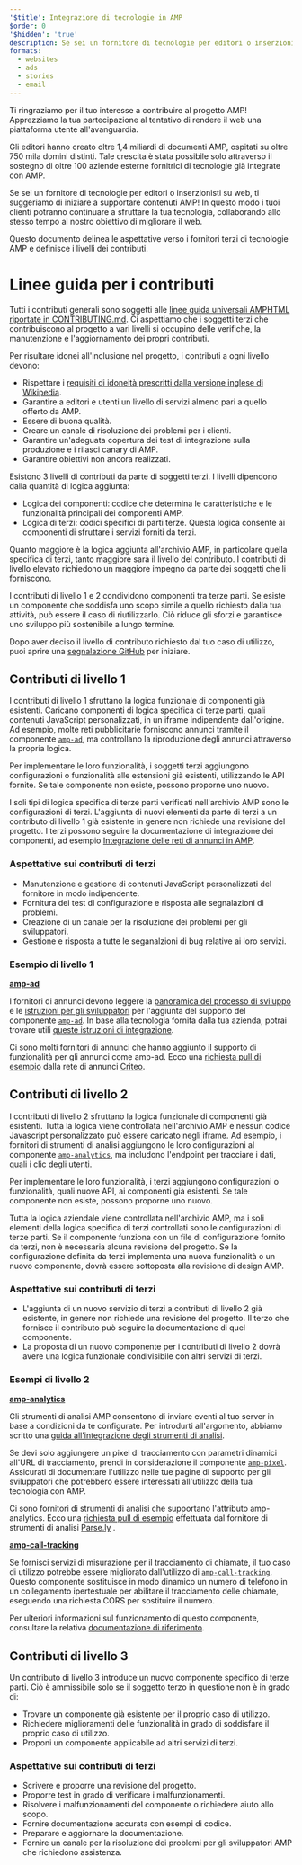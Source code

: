 ```yaml
---
'$title': Integrazione di tecnologie in AMP
$order: 0
'$hidden': 'true'
description: Se sei un fornitore di tecnologie per editori o inserzionisti su web, ti suggeriamo di iniziare a supportare contenuti AMP in modo che i tuoi clienti possano continuare a sfruttare la tua tecnologia e ...
formats:
  - websites
  - ads
  - stories
  - email
---
```


Ti ringraziamo per il tuo interesse a contribuire al progetto AMP! Apprezziamo la tua partecipazione al tentativo di rendere il web una piattaforma utente all'avanguardia.

Gli editori hanno creato oltre 1,4 miliardi di documenti AMP, ospitati su oltre 750 mila domini distinti. Tale crescita è stata possibile solo attraverso il sostegno di oltre 100 aziende esterne fornitrici di tecnologie già integrate con AMP.

Se sei un fornitore di tecnologie per editori o inserzionisti su web, ti suggeriamo di iniziare a supportare contenuti AMP! In questo modo i tuoi clienti potranno continuare a sfruttare la tua tecnologia, collaborando allo stesso tempo al nostro obiettivo di migliorare il web.

Questo documento delinea le aspettative verso i fornitori terzi di tecnologie AMP e definisce i livelli dei contributi.

# Linee guida per i contributi

Tutti i contributi generali sono soggetti alle [linee guida universali AMPHTML riportate in CONTRIBUTING.md](https://github.com/ampproject/amphtml/blob/main/CONTRIBUTING.md). Ci aspettiamo che i soggetti terzi che contribuiscono al progetto a vari livelli si occupino delle verifiche, la manutenzione e l'aggiornamento dei propri contributi.

Per risultare idonei all'inclusione nel progetto, i contributi a ogni livello devono:

- Rispettare i [requisiti di idoneità prescritti dalla versione inglese di Wikipedia](https://en.wikipedia.org/wiki/Wikipedia:Notability).
- Garantire a editori e utenti un livello di servizi almeno pari a quello offerto da AMP.
- Essere di buona qualità.
- Creare un canale di risoluzione dei problemi per i clienti.
- Garantire un'adeguata copertura dei test di integrazione sulla produzione e i rilasci canary di AMP.
- Garantire obiettivi non ancora realizzati.

Esistono 3 livelli di contributi da parte di soggetti terzi. I livelli dipendono dalla quantità di logica aggiunta:

- Logica dei componenti: codice che determina le caratteristiche e le funzionalità principali dei componenti AMP.
- Logica di terzi: codici specifici di parti terze. Questa logica consente ai componenti di sfruttare i servizi forniti da terzi.

Quanto maggiore è la logica aggiunta all'archivio AMP, in particolare quella specifica di terzi, tanto maggiore sarà il livello del contributo. I contributi di livello elevato richiedono un maggiore impegno da parte dei soggetti che li forniscono.

I contributi di livello 1 e 2 condividono componenti tra terze parti. Se esiste un componente che soddisfa uno scopo simile a quello richiesto dalla tua attività, può essere il caso di riutilizzarlo. Ciò riduce gli sforzi e garantisce uno sviluppo più sostenibile a lungo termine.

Dopo aver deciso il livello di contributo richiesto dal tuo caso di utilizzo, puoi aprire una [segnalazione GitHub](https://github.com/ampproject/amphtml/issues/new) per iniziare.

## Contributi di livello 1

I contributi di livello 1 sfruttano la logica funzionale di componenti già esistenti. Caricano componenti di logica specifica di terze parti, quali contenuti JavaScript personalizzati, in un iframe indipendente dall'origine. Ad esempio, molte reti pubblicitarie forniscono annunci tramite il componente [`amp-ad`](../../../components/reference/amp-ad.md), ma controllano la riproduzione degli annunci attraverso la propria logica.

Per implementare le loro funzionalità, i soggetti terzi aggiungono configurazioni o funzionalità alle estensioni già esistenti, utilizzando le API fornite. Se tale componente non esiste, possono proporne uno nuovo.

I soli tipi di logica specifica di terze parti verificati nell'archivio AMP sono le configurazioni di terzi. L'aggiunta di nuovi elementi da parte di terzi a un contributo di livello 1 già esistente in genere non richiede una revisione del progetto. I terzi possono seguire la documentazione di integrazione dei componenti, ad esempio [Integrazione delle reti di annunci in AMP](https://github.com/ampproject/amphtml/blob/main/ads/README.md).

### Aspettative sui contributi di terzi

- Manutenzione e gestione di contenuti JavaScript personalizzati del fornitore in modo indipendente.
- Fornitura dei test di configurazione e risposta alle segnalazioni di problemi.
- Creazione di un canale per la risoluzione dei problemi per gli sviluppatori.
- Gestione e risposta a tutte le seganalzioni di bug relative ai loro servizi.

### Esempio di livello 1

[**amp-ad**](../../../components/reference/amp-ad.md)

I fornitori di annunci devono leggere la [panoramica del processo di sviluppo](https://github.com/ampproject/amphtml/tree/master/ads#overview) e le [istruzioni per gli sviluppatori](https://github.com/ampproject/amphtml/tree/master/ads#developer-guidelines-for-a-pull-request) per l'aggiunta del supporto del componente [`amp-ad`](../../../components/reference/amp-ad.md). In base alla tecnologia fornita dalla tua azienda, potrai trovare utili [queste istruzioni di integrazione](/content/amp-dev/documentation/guides-and-tutorials/contribute/vendor-contributions/ad-integration-guide.md?format=ads).

Ci sono molti fornitori di annunci che hanno aggiunto il supporto di funzionalità per gli annunci come amp-ad. Ecco una [richiesta pull di esempio](https://github.com/ampproject/amphtml/pull/2299) dalla rete di annunci [Criteo](https://github.com/ampproject/amphtml/blob/main/ads/criteo.md).

## Contributi di livello 2

I contributi di livello 2 sfruttano la logica funzionale di componenti già esistenti. Tutta la logica viene controllata nell'archivio AMP e nessun codice Javascript personalizzato può essere caricato negli iframe. Ad esempio, i fornitori di strumenti di analisi aggiungono le loro configurazioni al componente [`amp-analytics`](../../../components/reference/amp-analytics.md), ma includono l'endpoint per tracciare i dati, quali i clic degli utenti.

Per implementare le loro funzionalità, i terzi aggiungono configurazioni o funzionalità, quali nuove API, ai componenti già esistenti. Se tale componente non esiste, possono proporne uno nuovo.

Tutta la logica aziendale viene controllata nell'archivio AMP, ma i soli elementi della logica specifica di terzi controllati sono le configurazioni di terze parti. Se il componente funziona con un file di configurazione fornito da terzi, non è necessaria alcuna revisione del progetto. Se la configurazione definita da terzi implementa una nuova funzionalità o un nuovo componente, dovrà essere sottoposta alla revisione di design AMP.

### Aspettative sui contributi di terzi

- L'aggiunta di un nuovo servizio di terzi a contributi di livello 2 già esistente, in genere non richiede una revisione del progetto. Il terzo che fornisce il contributo può seguire la documentazione di quel componente.
- La proposta di un nuovo componente per i contributi di livello 2 dovrà avere una logica funzionale condivisibile con altri servizi di terzi.

### Esempi di livello 2

[**amp-analytics**](../../../components/reference/amp-analytics.md)

Gli strumenti di analisi AMP consentono di inviare eventi al tuo server in base a condizioni da te configurate. Per introdurti all'argomento, abbiamo scritto una [guida all'integrazione degli strumenti di analisi](../../optimize-measure/configure-analytics/index.md).

Se devi solo aggiungere un pixel di tracciamento con parametri dinamici all'URL di tracciamento, prendi in considerazione il componente [`amp-pixel`](../../../components/reference/amp-pixel.md). Assicurati di documentare l'utilizzo nelle tue pagine di supporto per gli sviluppatori che potrebbero essere interessati all'utilizzo della tua tecnologia con AMP.

Ci sono fornitori di strumenti di analisi che supportano l'attributo amp-analytics. Ecco una [richiesta pull di esempio](https://github.com/ampproject/amphtml/pull/1595) effettuata dal fornitore di strumenti di analisi [Parse.ly](https://www.parsely.com/help/integration/google-amp/) .

[**amp-call-tracking**](../../../components/reference/amp-call-tracking.md)

Se fornisci servizi di misurazione per il tracciamento di chiamate, il tuo caso di utilizzo potrebbe essere migliorato dall'utilizzo di [`amp-call-tracking`](../../../components/reference/amp-call-tracking.md). Questo componente sostituisce in modo dinamico un numero di telefono in un collegamento ipertestuale per abilitare il tracciamento delle chiamate, eseguendo una richiesta CORS per sostituire il numero.

Per ulteriori informazioni sul funzionamento di questo componente, consultare la relativa [documentazione di riferimento](../../../components/reference/amp-call-tracking.md).

## Contributi di livello 3

Un contributo di livello 3 introduce un nuovo componente specifico di terze parti. Ciò è ammissibile solo se il soggetto terzo in questione non è in grado di:

- Trovare un componente già esistente per il proprio caso di utilizzo.
- Richiedere miglioramenti delle funzionalità in grado di soddisfare il proprio caso di utilizzo.
- Proponi un componente applicabile ad altri servizi di terzi.

### Aspettative sui contributi di terzi

- Scrivere e proporre una revisione del progetto.
- Proporre test in grado di verificare i malfunzionamenti.
- Risolvere i malfunzionamenti del componente o richiedere aiuto allo scopo.
- Fornire documentazione accurata con esempi di codice.
- Preparare e aggiornare la documentazione.
- Fornire un canale per la risoluzione dei problemi per gli sviluppatori AMP che richiedono assistenza.
